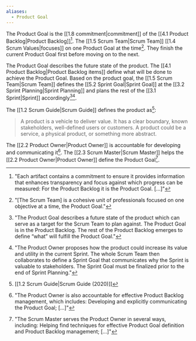 ```yaml
---
aliases:
  - Product Goal
---
```


The Product Goal is the [[1.8 commitment|commitment]] of the [[4.1 Product Backlog|Product Backlog]][^each-artifact-contains].   The [[1.5 Scrum Team|Scrum Team]] [[1.4 Scrum Values|focuses]] on one Product Goal at the time[^focus-product-goal]. They finish the current Product Goal first before moving on to the next.

[^each-artifact-contains]: "Each artifact contains a commitment to ensure it provides information that enhances transparency and focus against which progress can be measured: For the Product Backlog it is the Product Goal. \[...\]"[^scrum-guide-2020]
[^focus-product-goal]: "\[The Scrum Team\] is a cohesive unit of professionals focused on one objective at a time, the Product Goal."[^scrum-guide-2020]
[^product-goal-is]: "The Product Goal is the long-term objective for the Scrum Team. They must fulfill (or abandon) one objective before taking on the next."[^scrum-guide-2020]

The Product Goal describes the future state of the product. The [[4.1 Product Backlog|Product Backlog items]] define what will be done to achieve the Product Goal. Based on the product goal, the [[1.5 Scrum Team|Scrum Team]] defines the [[5.2 Sprint Goal|Sprint Goal]] at the [[3.2 Sprint Planning|Sprint Planning]] and plans the rest of the [[3.1 Sprint|Sprint]] accordingly[^product-goal-describes][^topic-one].

[^product-goal-describes]: "The Product Goal describes a future state of the product which can serve as a target for the Scrum Team to plan against. The Product Goal is in the Product Backlog. The rest of the Product Backlog emerges to define “what” will fulfill the Product Goal."[^scrum-guide-2020]
[^topic-one]: "The Product Owner proposes how the product could increase its value and utility in the current Sprint. The whole Scrum Team then collaborates to define a Sprint Goal that communicates why the Sprint is valuable to stakeholders. The Sprint Goal must be finalized prior to the end of Sprint Planning."[^scrum-guide-2020]

The [[1.2 Scrum Guide|Scrum Guide]] defines the product as[^scrum-guide-2020]:
> A product is a vehicle to deliver value. It has a clear boundary, known stakeholders, well-defined users or customers. A product could be a service, a physical product, or something more abstract.

The [[2.2 Product Owner|Product Owner]] is accountable for developing and communicating it[^po-accountable-for]. The [[2.3 Scrum Master|Scrum Master]] helps the [[2.2 Product Owner|Product Owner]] define the Product Goal[^scrum-master-serves].

[^po-accountable-for]: "The Product Owner is also accountable for effective Product Backlog management, which includes: Developing and explicitly communicating the Product Goal; \[...\]"[^scrum-guide-2020]

[^scrum-master-serves]: "The Scrum Master serves the Product Owner in several ways, including: Helping find techniques for effective Product Goal definition and Product Backlog management; \[...\]"[^scrum-guide-2020]

[^scrum-guide-2020]: [[1.2 Scrum Guide|Scrum Guide (2020)]]
